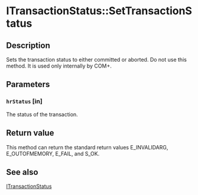 # ITransactionStatus::SetTransactionStatus

## Description

Sets the transaction status to either committed or aborted. Do not use this method. It is used only internally by COM+.

## Parameters

### `hrStatus` [in]

The status of the transaction.

## Return value

This method can return the standard return values E_INVALIDARG, E_OUTOFMEMORY, E_FAIL, and S_OK.

## See also

[ITransactionStatus](https://learn.microsoft.com/windows/desktop/api/comsvcs/nn-comsvcs-itransactionstatus)